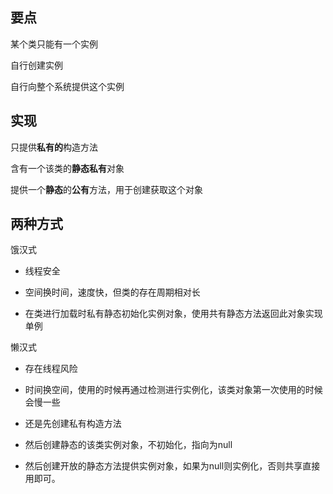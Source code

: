 ## 要点

某个类只能有一个实例

自行创建实例

自行向整个系统提供这个实例

## 实现

只提供**私有的**构造方法

含有一个该类的**静态******私有****对象

提供一个**静态**的**公有**方法，用于创建获取这个对象

## 两种方式

饿汉式

+ 线程安全

+ 空间换时间，速度快，但类的存在周期相对长
+ 在类进行加载时私有静态初始化实例对象，使用共有静态方法返回此对象实现单例

懒汉式

+ 存在线程风险

+ 时间换空间，使用的时候再通过检测进行实例化，该类对象第一次使用的时候会慢一些
+ 还是先创建私有构造方法
+ 然后创建静态的该类实例对象，不初始化，指向为null
+ 然后创建开放的静态方法提供实例对象，如果为null则实例化，否则共享直接用即可。

